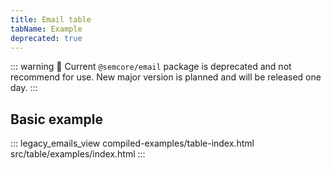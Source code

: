 ```yaml
---
title: Email table
tabName: Example
deprecated: true
---
```


::: warning
:rotating_light: Current `@semcore/email` package is deprecated and not recommend for use. New major version is planned and will be released one day.
:::

## Basic example

::: legacy_emails_view compiled-examples/table-index.html src/table/examples/index.html :::
